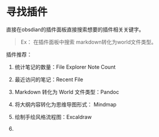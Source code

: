 # 寻找插件
直接在obsdian的插件面板直接搜索想要的插件相关关键字。

>Ex：
> 在插件面板中搜索 markdown转化为world文件类型。



插件推荐：

1. 统计笔记的数量：File Explorer Note Count

2.  最近访问的笔记：Recent File

3. Markdown 转化为 World 文件类型：Pandoc

4. 将大纲内容转化为思维导图形式： Mindmap

5. 绘制手绘风格流程图：Excaldraw

6. 
